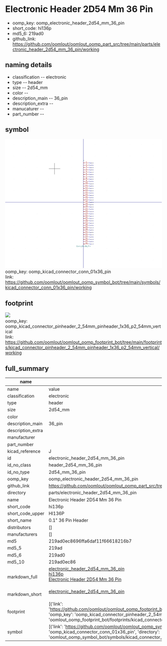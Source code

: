 # Electronic Header 2D54 Mm 36 Pin

  
* oomp_key: oomp_electronic_header_2d54_mm_36_pin 
* short_code: hi136p
* md5_6: 219ad0  
* github_link: https://github.com/oomlout/oomlout_oomp_part_src/tree/main/parts/electronic_header_2d54_mm_36_pin/working  
## naming details
* classification -- electronic
* type -- header
* size -- 2d54_mm
* color -- 
* description_main -- 36_pin
* description_extra -- 
* manucaturer -- 
* part_number -- 



## symbol

![](symbol/0/working/working_600.png)  
oomp_key: oomp_kicad_connector_conn_01x36_pin  
link: https://github.com/oomlout/oomlout_oomp_symbol_bot/tree/main/symbols/kicad_connector_conn_01x36_pin/working  

## footprint

![](footprint/0/working/working_600.png)  
oomp_key: oomp_kicad_connector_pinheader_2_54mm_pinheader_1x36_p2_54mm_vertical  
link: https://github.com/oomlout/oomlout_oomp_footprint_bot/tree/main/footprints/kicad_connector_pinheader_2_54mm_pinheader_1x36_p2_54mm_vertical/working  

## full_summary
| name | value | 
| --- | --- | 
| name | value | 
| classification | electronic | 
| type | header | 
| size | 2d54_mm | 
| color |  | 
| description_main | 36_pin | 
| description_extra |  | 
| manufacturer |  | 
| part_number |  | 
| kicad_reference | J | 
| id | electronic_header_2d54_mm_36_pin | 
| id_no_class | header_2d54_mm_36_pin | 
| id_no_type | 2d54_mm_36_pin | 
| oomp_key | oomp_electronic_header_2d54_mm_36_pin | 
| github_link | https://github.com/oomlout/oomlout_oomp_part_src/tree/main/parts/electronic_header_2d54_mm_36_pin/working | 
| directory | parts/electronic_header_2d54_mm_36_pin | 
| name | Electronic Header 2D54 Mm 36 Pin | 
| short_code | hi136p | 
| short_code_upper | HI136P | 
| short_name | 0.1" 36 Pin Header | 
| distributors | [] | 
| manufacturers | [] | 
| md5 | 219ad0ec8696ffa6daf11f66618216b7 | 
| md5_5 | 219ad | 
| md5_6 | 219ad0 | 
| md5_10 | 219ad0ec86 | 
| markdown_full | [electronic_header_2d54_mm_36_pin](https://github.com/oomlout/oomlout_oomp_part_src/tree/main/parts/electronic_header_2d54_mm_36_pin/working)<br>[hi136p](https://github.com/oomlout/oomlout_oomp_part_src/tree/main/parts/electronic_header_2d54_mm_36_pin/working)<br>[Electronic Header 2D54 Mm 36 Pin](https://github.com/oomlout/oomlout_oomp_part_src/tree/main/parts/electronic_header_2d54_mm_36_pin/working)<br><br> | 
| markdown_short | [electronic_header_2d54_mm_36_pin](https://github.com/oomlout/oomlout_oomp_part_src/tree/main/parts/electronic_header_2d54_mm_36_pin/working)<br><br> | 
| footprint | [{'link': 'https://github.com/oomlout/oomlout_oomp_footprint_bot/tree/main/foootprntss/kicad_connector_pinheader_2_54mm_pinheader_1x36_p2_54mm_vertical', 'oomp_key': 'oomp_kicad_connector_pinheader_2_54mm_pinheader_1x36_p2_54mm_vertical', 'directory': 'oomlout_oomp_footprint_bot/footprints/kicad_connector_pinheader_2_54mm_pinheader_1x36_p2_54mm_vertical//working/working.kicad_mod'}] | 
| symbol | [{'link': 'https://github.com/oomlout/oomlout_oomp_symbol_bot/tree/main/symbols/kicad_connector_conn_01x36_pin', 'oomp_key': 'oomp_kicad_connector_conn_01x36_pin', 'directory': 'oomlout_oomp_symbol_bot/symbols/kicad_connector_conn_01x36_pin//working/working.kicad_sym'}] | 
